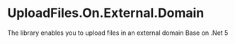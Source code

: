 # UploadFiles.On.External.Domain
The library enables you to upload files in an external domain Base on .Net 5
